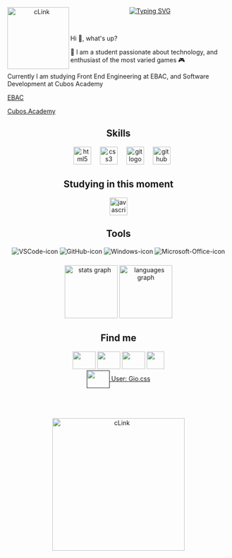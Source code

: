 <!--título-->
<div align="center" style="display: inline_block">
    <img align="left" height="140" margin="0" alt="cLink" src="https://cdn.discordapp.com/attachments/601451138935554162/1251925961344286852/217a2dec791dc01c0e1bbd736520e251_w200.gif?ex=66705a68&is=666f08e8&hm=f9d9fb4eb62fbc1163307b0f02b859b74c8587b46f69dc38d1b45405199f0c0d&">

[![Typing SVG](https://readme-typing-svg.herokuapp.com/?color=ffffff&size=35&center=true&vCenter=true&width=1000&lines=Hello+World,+My+Name+is+Giovanni+Braga!;Be+Welcome!+%20)](https://git.io/typing-svg)
</div>
<br>
<!-- Presentation -->
<p>
  Hi 👋, what's up?

   🌱 I am a student passionate about technology, and enthusiast of the most varied games 🎮 
</p>

<p>
  Currently I am studying Front End Engineering at EBAC, and Software Development at Cubos Academy
</p>

[EBAC](https://ebaconline.com.br/new/1/front-end-profession?utm_source=google&utm_medium=cpc&utm_campaign=course_40_profession-front-end_google_search_all_conversions_ad-group-DSA-campaing&utm_content=c_19616124652|adg_148672765594|ad_646560050358|ph_dsa-1946399003160|key_|dev_c|pst_|rgnid_1031715|placement_&gad_source=1&gclid=CjwKCAjwmrqzBhAoEiwAXVpgoq2ryZLfSlJEpgNhVk-LHRen1EwUPRgHe5ZmaDPsDrO3gIajsgtIShoCemUQAvD_BwE)

[Cubos.Academy](https://cubos.academy/cursos/desenvolvimento-de-software)

###
<!-- Skills and tools -->
<h2 align="center">Skills</h2>

<div align="center">
  <div align="center">
  <img width="12" />
  <img src="https://cdn.jsdelivr.net/gh/devicons/devicon/icons/html5/html5-original.svg" height="40" alt="html5 logo"  />
  <img width="12" />
  <img src="https://cdn.jsdelivr.net/gh/devicons/devicon/icons/css3/css3-original.svg" height="40" alt="css3 logo"  />
  <img width="12" />
  <img src="https://cdn.jsdelivr.net/gh/devicons/devicon/icons/git/git-original.svg" height="40" alt="git logo"  />
  <img width="12" />
  <img src="https://cdn.jsdelivr.net/gh/devicons/devicon/icons/github/github-original.svg" height="40" alt="github logo"  />
</div>


<h2 align="center">Studying in this moment</h2>
    <img src="https://cdn.jsdelivr.net/gh/devicons/devicon/icons/javascript/javascript-original.svg" height="40" alt="javascript logo"  />

<h2 align="center">Tools</h2>
    <img align="center" alt="VSCode-icon" src="https://img.shields.io/badge/-Visual%20Studio%20Code-0D1117?style=for-the-badge&logo=visual-studio-code&logoColor=007ACC&labelColor=0D1117">
    <img align="center" alt="GitHub-icon" src="https://img.shields.io/badge/-GitHub-0D1117?style=for-the-badge&logo=github&labelColor=0D1117">
    <img align="center" alt="Windows-icon" src="https://img.shields.io/badge/-Windows-0D1117?style=for-the-badge&logo=windows&labelColor=0D1117">
    <img align="center" alt="Microsoft-Office-icon" src="https://img.shields.io/badge/-microsoft_office-0D1117?style=for-the-badge&logo=microsoft-office&labelColor=0D1117">

###

<div align="center">
  <img src="https://github-readme-stats.vercel.app/api?username=GiovanniBraga&hide_title=false&hide_rank=false&show_icons=true&include_all_commits=true&count_private=true&disable_animations=false&theme=synthwave&locale=en&hide_border=false" height="120" alt="stats graph"  />
  <img src="https://github-readme-stats.vercel.app/api/top-langs?username=GiovanniBraga&locale=en&hide_title=false&layout=compact&card_width=320&langs_count=5&theme=synthwave&hide_border=false" height="120" alt="languages graph"  />
</div>


<h2 align="center">Find me</h2>
<div align="center">
<!--Instagram-->
<a href="https://www.instagram.com/gio.css?igsh=cTY1dmt2aHVqd25q" target="_blank"><img src="https://raw.githubusercontent.com/maurodesouza/profile-readme-generator/master/src/assets/icons/social/instagram/default.svg" target="_blank" width="52" height="40"></a>   
<!--Linkedin-->
<a href="https://www.linkedin.com/in/giovanni-bragas?utm_source=share&utm_campaign=share_via&utm_content=profile&utm_medium=android_app" target="_blank"><img src="https://raw.githubusercontent.com/maurodesouza/profile-readme-generator/master/src/assets/icons/social/linkedin/default.svg" target="_blank" width="52" height="40""></a>  
<!--Codepen-->
<a href="https://codepen.io/giovannibraga" target="_blank"><img src="https://raw.githubusercontent.com/maurodesouza/profile-readme-generator/master/src/assets/icons/social/codepen/default.svg" target="_blank" width="52" height="40""></a>  
<!--Steam-->
<a href="https://steamcommunity.com/profiles/76561199249251580/" target="_blank"><img src="https://upload.wikimedia.org/wikipedia/commons/thumb/8/83/Steam_icon_logo.svg/240px-Steam_icon_logo.svg.png" target="_blank" width="40" height="40"></a>
<br>
<a href="" target="_blank"><img src="https://raw.githubusercontent.com/maurodesouza/profile-readme-generator/master/src/assets/icons/social/discord/default.svg" target="_blank" target="_blank" width="52" height="40" align="center">  User: Gio.css </a>
</div>


<br>
<br>
<br>
<br>
<img align="Center" height="300" margin="0" alt="cLink" src="https://cdn.discordapp.com/attachments/601451138935554162/1251981582537981962/Chill_Mario_2023_ver__Pixel_Jeff.gif?ex=66708e35&is=666f3cb5&hm=cdf2aa271cb9c1c428a5cddfe355341469765b62f3d61b0d58f7bb89d510551f&">
